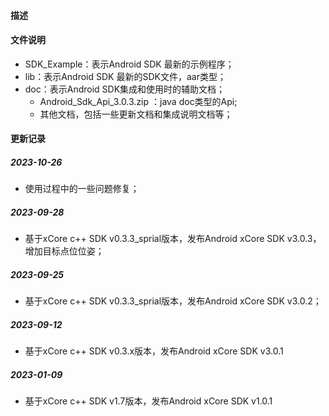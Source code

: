 #### 描述

#### 文件说明

- SDK_Example：表示Android SDK 最新的示例程序；
- lib：表示Android SDK 最新的SDK文件，aar类型；
- doc：表示Android SDK集成和使用时的辅助文档；
  - Android_Sdk_Api_3.0.3.zip ：java doc类型的Api;
  - 其他文档，包括一些更新文档和集成说明文档等；



#### 更新记录

##### 2023-10-26

- 使用过程中的一些问题修复；



##### 2023-09-28

- 基于xCore c++ SDK v0.3.3_sprial版本，发布Android xCore SDK v3.0.3，增加目标点位位姿；



##### 2023-09-25

- 基于xCore c++ SDK v0.3.3_sprial版本，发布Android xCore SDK v3.0.2；



##### 2023-09-12

- 基于xCore c++ SDK v0.3.x版本，发布Android xCore SDK v3.0.1



##### 2023-01-09

- 基于xCore c++ SDK v1.7版本，发布Android xCore SDK v1.0.1







